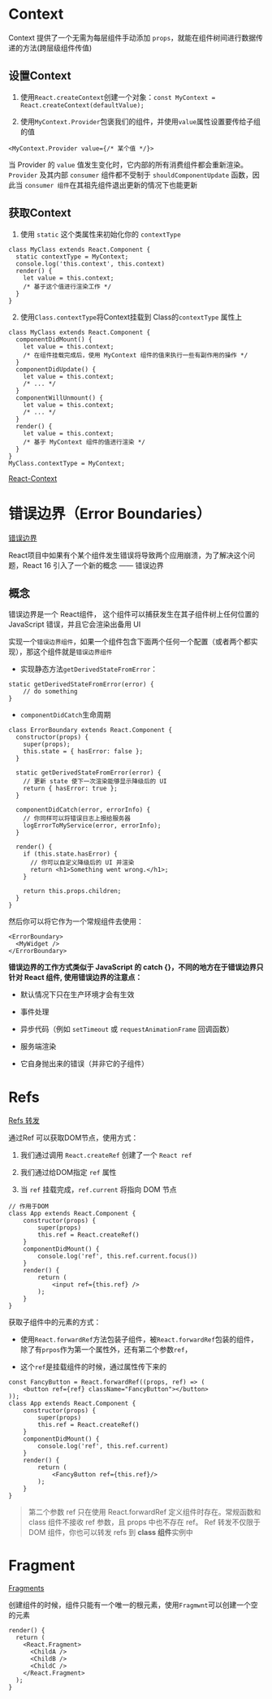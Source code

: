# Context

Context 提供了一个无需为每层组件手动添加 `props`，就能在组件树间进行数据传递的方法(跨层级组件传值)

## 设置Context

1. 使用`React.createContext`创建一个对象：`const MyContext = React.createContext(defaultValue);`

2. 使用`MyContext.Provider`包褒我们的组件，并使用`value`属性设置要传给子组的值

  `<MyContext.Provider value={/* 某个值 */}>`

  当 Provider 的 `value` 值发生变化时，它内部的所有消费组件都会重新渲染。
  `Provider` 及其内部 `consumer` 组件都不受制于 `shouldComponentUpdate` 函数，因此当 `consumer 组件`在其祖先组件退出更新的情况下也能更新
  
## 获取Context

1. 使用 `static` 这个类属性来初始化你的 `contextType`

  ```
  class MyClass extends React.Component {
    static contextType = MyContext;
    console.log('this.context', this.context)
    render() {
      let value = this.context;
      /* 基于这个值进行渲染工作 */
    }
  }
  ```

2. 使用`Class.contextType`将Context挂载到 Class的`contextType` 属性上

  ```
  class MyClass extends React.Component {
    componentDidMount() {
      let value = this.context;
      /* 在组件挂载完成后，使用 MyContext 组件的值来执行一些有副作用的操作 */
    }
    componentDidUpdate() {
      let value = this.context;
      /* ... */
    }
    componentWillUnmount() {
      let value = this.context;
      /* ... */
    }
    render() {
      let value = this.context;
      /* 基于 MyContext 组件的值进行渲染 */
    }
  }
  MyClass.contextType = MyContext;

  ```

[React-Context](https://react.docschina.org/docs/context.html#contextprovider)

# 错误边界（Error Boundaries）

[错误边界](https://zh-hans.reactjs.org/docs/error-boundaries.html)

React项目中如果有个某个组件发生错误将导致两个应用崩溃，为了解决这个问题，React 16 引入了一个新的概念 —— 错误边界

## 概念

错误边界是一个 React组件， 这个组件可以捕获发生在其子组件树上任何位置的JavaScript 错误，并且它会渲染出备用 UI

实现一个`错误边界组件`，如果一个组件包含下面两个任何一个配置（或者两个都实现），那这个组件就是`错误边界组件`

-  实现静态方法`getDerivedStateFromError`：

  ```
  static getDerivedStateFromError(error) {
      // do something
  }
  ```

- `componentDidCatch`生命周期

```
class ErrorBoundary extends React.Component {
  constructor(props) {
    super(props);
    this.state = { hasError: false };
  }

  static getDerivedStateFromError(error) {
    // 更新 state 使下一次渲染能够显示降级后的 UI
    return { hasError: true };
  }

  componentDidCatch(error, errorInfo) {
    // 你同样可以将错误日志上报给服务器
    logErrorToMyService(error, errorInfo);
  }

  render() {
    if (this.state.hasError) {
      // 你可以自定义降级后的 UI 并渲染
      return <h1>Something went wrong.</h1>;
    }

    return this.props.children; 
  }
}
```

然后你可以将它作为一个常规组件去使用：

```
<ErrorBoundary>
  <MyWidget />
</ErrorBoundary>
```

**错误边界的工作方式类似于 JavaScript 的 catch {}，不同的地方在于错误边界只针对 React 组件, 使用错误边界的注意点：**

- 默认情况下只在生产环境才会有生效

- 事件处理

- 异步代码（例如 `setTimeout` 或 `requestAnimationFrame` 回调函数）

- 服务端渲染

- 它自身抛出来的错误（并非它的子组件）

# Refs

[Refs 转发](https://react.docschina.org/docs/forwarding-refs.html)

通过Ref 可以获取DOM节点，使用方式：

1. 我们通过调用 `React.createRef` 创建了一个 `React ref` 

2. 我们通过给DOM指定 `ref` 属性

3. 当 `ref` 挂载完成，`ref.current` 将指向 DOM 节点

```
// 作用于DOM
class App extends React.Component {
    constructor(props) {
        super(props)
        this.ref = React.createRef()
    }
    componentDidMount() {
        console.log('ref', this.ref.current.focus())
    }
    render() {
        return (
            <input ref={this.ref} />
        );
    }
}
```

获取子组件中的元素的方式：

- 使用`React.forwardRef`方法包装子组件，被`React.forwardRef`包装的组件，除了有`prpos`作为第一个属性外，还有第二个参数`ref`，

- 这个`ref`是挂载组件的时候，通过属性传下来的

```
const FancyButton = React.forwardRef((props, ref) => (
    <button ref={ref} className="FancyButton"></button>
));
class App extends React.Component {
    constructor(props) {
        super(props)
        this.ref = React.createRef()
    }
    componentDidMount() {
        console.log('ref', this.ref.current)
    }
    render() {
        return (
            <FancyButton ref={this.ref}/>
        );
    }
}
```

> 第二个参数 ref 只在使用 React.forwardRef 定义组件时存在。常规函数和 class 组件不接收 ref 参数，且 props 中也不存在 ref。
> Ref 转发不仅限于 DOM 组件，你也可以转发 refs 到 **class 组件**实例中

# Fragment

[Fragments](https://react.docschina.org/docs/fragments.html)

创建组件的时候，组件只能有一个唯一的根元素，使用`Fragmwnt`可以创建一个空的元素

```
render() {
  return (
    <React.Fragment>
      <ChildA />
      <ChildB />
      <ChildC />
    </React.Fragment>
  );
}
```